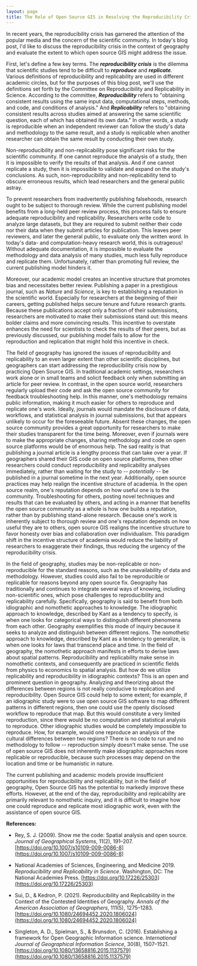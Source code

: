 ```yaml
---
layout: page
title: The Role of Open Source GIS in Resolving the Reproducibility Crisis
---
```


In recent years, the reproducibility crisis has garnered the attention of the popular media and the concern of the scientific community.
In today's blog post, I'd like to discuss the reproducibility crisis in the context of geography and evaluate the extent to which open source GIS might address the issue.

First, let's define a few key terms.
The ***reproducibility crisis*** is the dilemma that scientific studies tend to be difficult to ***reproduce*** and ***replicate***.
Various definitions of reproducibility and replicability are used in different academic circles, but for the purposes of this blog post, we'll use the definitions set forth by the Committee on Reproducibility and Replicability in Science.
According to the committee, ***Reproducibility*** refers to "obtaining consistent results using the same input data, computational steps, methods, and code, and conditions of analysis."
And ***Replicability*** refers to "obtaining consistent results across studies aimed at answering the same scientific question, each of which has obtained its own data."
In other words, a study is reproducible when an independent reviewer can follow the study's data and methodology to the same result, and a study is replicable when another researcher can obtain the same result by conducting their own study.

Non-reproducibility and non-replicability pose significant risks for the scientific community.
If one cannot reproduce the analysis of a study, then it is impossible to verify the results of that analysis.
And if one cannot replicate a study, then it is impossible to validate and expand on the study's conclusions.
As such, non-reproducibility and non-replicability tend to obscure erroneous results, which lead researchers and the general public astray.

To prevent researchers from inadvertently publishing falsehoods, research ought to be subject to thorough review.
While the current publishing model benefits from a long-held peer review process, this process fails to ensure adequate reproducibility and replicability.
Researchers write code to analyze large datasets, but they are required to submit neither their code nor their data when they submit articles for publication.
This leaves peer reviewers, and later the general public, to evaluate only the written word.
In today's data- and computation-heavy research world, this is outrageous!
Without adequate documentation, it is impossible to evaluate the methodology and data analysis of many studies, much less fully reproduce and replicate them.
Unfortunately, rather than promoting full review, the current publishing model hinders it.

Moreover, our academic model creates an incentive structure that promotes bias and necessitates better review.
Publishing a paper in a prestigious journal, such as *Nature* and *Science*, is key to establishing a reputation in the scientific world.
Especially for researchers at the beginning of their careers, getting published helps secure tenure and future research grants.
Because these publications accept only a fraction of their submissions, researchers are motivated to make their submissions stand out: this means bolder claims and more convincing results.
This incentive to overstate enhances the need for scientists to check the results of their peers, but as previously discussed, our publishing model fails to allow for the reproduction and replication that might hold this incentive in check.

The field of geography has ignored the issues of reproducibility and replicability to an even larger extent than other scientific disciplines, but geographers can start addressing the reproducibility crisis now by practicing Open Source GIS.
In traditional academic settings, researchers work alone or in small teams and solicit feedback only when submitting an article for peer review.
In contrast, in the open source world, researchers regularly upload their code and ask the open source community for feedback troubleshooting help.
In this manner, one's methodology remains public information, making it much easier for others to reproduce and replicate one's work.
Ideally, journals would mandate the disclosure of data, workflows, and statistical analysis in journal submissions, but that appears unlikely to occur for the foreseeable future.
Absent these changes, the open source community provides a great opportunity for researchers to make their studies transparent for the time being.
Moreover, even if journals were to make the appropriate changes, sharing methodology and code on open source platforms would be of enormous help.
The sad reality is that publishing a journal article is a lengthy process that can take over a year.
If geographers shared their GIS code on open source platforms, then other researchers could conduct reproducibility and replicability analyses immediately, rather than waiting for the study to -- *potentially* -- be published in a journal sometime in the next year.
Additionally, open source practices may help realign the incentive structure of academia.
In the open source realm, one's reputation depends on how useful one is to the community.
Troubleshooting for others, posting novel techniques and results that can be evaluated by others, and acting in a manner that benefits the open source community as a whole is how one builds a reputation, rather than by publishing stand-alone research.
Because one's work is inherently subject to thorough review and one's reputation depends on how useful they are to others, open source GIS realigns the incentive structure to favor honesty over bias and collaboration over individualism.
This paradigm shift in the incentive structure of academia would reduce the liability of researchers to exaggerate their findings, thus reducing the urgency of the reproducibility crisis.

In the field of geography, studies may be non-replicable or non-reproducible for the standard reasons, such as the unavailability of data and methodology.
However, studies could also fail to be reproducible or replicable for reasons beyond any open source fix.
Geography has traditionally and continues to integrate several ways of knowing, including non-scientific ones, which pose challenges to reproducibility and replicability carefully.
Specifically, geography is said to benefit from both idiographic and nomothetic approaches to knowledge.
The idiographic approach to knowledge, described by Kant as a tendency to specify, is when one looks for categorical ways to distinguish different phenomena from each other.
Geography exemplifies this mode of inquiry because it seeks to analyze and distinguish between different regions.
The nomothetic approach to knowledge, described by Kant as a tendency to generalize, is when one looks for laws that transcend place and time.
In the field of geography, the nomothetic approach manifests in efforts to derive laws about spatial patterns.
Reproducibility and replicability make sense in nomothetic contexts, and consequently are practiced in scientific fields from physics to economics to spatial analysis.
But how do we utilize replicability and reproducibility in idiographic contexts?
This is an open and prominent question in geography.
Analyzing and theorizing about the differences between regions is not really conducive to replication and reproducibility.
Open Source GIS could help to some extent; for example, if an idiographic study were to use open source GIS software to map different patterns in different regions, then one could use the openly disclosed workflow to reproduce that map.
But this would constitute a very limited reproduction, since there would be no computation and statistical analysis to reproduce.
Other idiographic studies would be completely impossible to reproduce.
How, for example, would one reproduce an analysis of the cultural differences between two regions?
There is no code to run and no methodology to follow -- reproduction simply doesn't make sense.
The use of open source GIS does not inherently make idiographic approaches more replicable or reproducible, because such processes may depend on the location and time or be humanistic in nature.

The current publishing and academic models provide insufficient opportunities for reproducibility and replicability, but in the field of geography, Open Source GIS has the potential to markedly improve these efforts.
However, at the end of the day, reproducibility and replicability are primarily relevant to nomothetic inquiry, and it is difficult to imagine how one could reproduce and replicate most idiographic work, even with the assistance of open source GIS.

**References:**

- Rey, S. J. (2009). Show me the code: Spatial analysis and open source. *Journal of Geographical Systems*, 11(2), 191–207. [https://doi.org/10.1007/s10109-009-0086-8](https://doi.org/10.1007/s10109-009-0086-8)

- National Academies of Sciences, Engineering, and Medicine 2019. *Reproducibility and Replicability in Science*. Washington, DC: The National Academies Press. [https://doi.org/10.17226/25303](https://doi.org/10.17226/25303)

- Sui, D., & Kedron, P. (2021). Reproducibility and Replicability in the Context of the Contested Identities of Geography. *Annals of the American Association of Geographers*, 111(5), 1275–1283. [https://doi.org/10.1080/24694452.2020.1806024](https://doi.org/10.1080/24694452.2020.1806024)

- Singleton, A. D., Spielman, S., & Brunsdon, C. (2016). Establishing a framework for Open Geographic Information science. *International Journal of Geographical Information Science*, 30(8), 1507–1521. [https://doi.org/10.1080/13658816.2015.1137579](https://doi.org/10.1080/13658816.2015.1137579)
